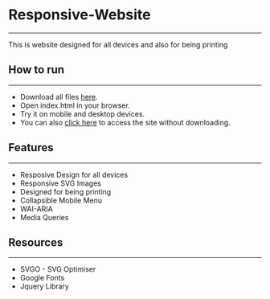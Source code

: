 # Responsive-Website
--------

This is website designed for all devices and also for being printing

## How to run
-------

* Download all files [here](https://github.com/Fanfarlo/Responsive-Website/archive/master.zip).
* Open index.html in your browser.
* Try it on mobile and desktop devices.
* You can also [click here](https://fanfarlo.github.io/Responsive-Website/) to access the site without downloading.

## Features
-------

* Resposive Design for all devices
* Responsive SVG Images
* Designed for being printing
* Collapsible Mobile Menu
* WAI-ARIA
* Media Queries


## Resources
-----

* SVGO - SVG Optimiser
* Google Fonts
* Jquery Library
